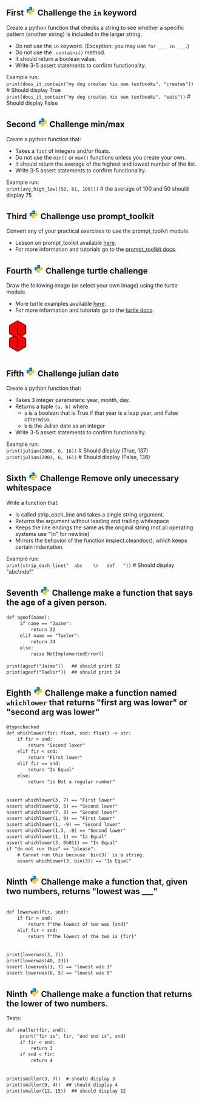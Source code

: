 ## First ![python.png](https://github.com/python-can-define-radio/python-course/blob/main/resources/misc/python.png?raw=true)   Challenge the `in` keyword

Create a python function that checks a string to see whether a specific pattern (another string) is included in the larger string.
   - Do not use the `in` keyword. (Exception: you may use `for ___ in ___`.)
   - Do not use the `.contains()` method.
   - It should return a boolean value.
   - Write 3-5 assert statements to confirm functionality.

Example run:  
`print(does_it_contain("my dog creates his own textbooks", "creates"))`  # Should display True  
`print(does_it_contain("my dog creates his own textbooks", "eats"))`  # Should display False

## Second ![python.png](https://github.com/python-can-define-radio/python-course/blob/main/resources/misc/python.png?raw=true) Challenge min/max

Create a python function that:
   - Takes a `list` of integers and/or floats.
   - Do not use the `min()` or `max()` functions unless you create your own.
   - It should return the average of the highest and lowest number of the list.
   - Write 3-5 assert statements to confirm functionality.

Example run:  
`print(avg_high_low([50, 61, 100]))`   # the average of 100 and 50 should display 75

## Third ![python.png](https://github.com/python-can-define-radio/python-course/blob/main/resources/misc/python.png?raw=true) Challenge use prompt_toolkit


Convert any of your practical exercises to use the prompt_toolkit module.
   - Lesson on prompt_toolkit available [here](https://github.com/python-can-define-radio/python-course/blob/main/classroom_activities/Ch02_Advanced/02_prompt_toolkit.md).
   - For more information and tutorials go to the [prompt_toolkit docs](https://python-prompt-toolkit.readthedocs.io/en/master/pages/getting_started.html#getting-started).

## Fourth ![python.png](https://github.com/python-can-define-radio/python-course/blob/main/resources/misc/python.png?raw=true) Challenge turtle challenge


Draw the following image (or select your own image) using the turtle module.
   - More turtle examples available [here](https://github.com/python-can-define-radio/python-course/tree/main/classroom_activities/Ch03_Misc_examples/turtle_ex).
   - For more information and tutorials go to the [turtle docs](https://docs.python.org/3/library/turtle.html).

![python.png](https://github.com/python-can-define-radio/python-course/blob/main/resources/misc/s_challenge.png?raw=true)

## Fifth ![python.png](https://github.com/python-can-define-radio/python-course/blob/main/resources/misc/python.png?raw=true) Challenge julian date


Create a python function that:
   - Takes 3 integer parameters: year, month, day.
   - Returns a tuple `(a, b)` where
     - `a` is a boolean that is True if that year is a leap year, and False otherwise.
     - `b` is the Julian date as an integer
   - Write 3-5 assert statements to confirm functionality.

Example run:  
`print(julian(2000, 6, 16))`  # Should display (True, 137)
`print(julian(2001, 6, 16))`  # Should display (False, 136)

## Sixth ![python.png](https://github.com/python-can-define-radio/python-course/blob/main/resources/misc/python.png?raw=true) Challenge Remove only unecessary whitespace


Write a function that:
   - Is called strip_each_line and takes a single string argument.
   - Returns the argument without leading and trailing whitespace
   - Keeps the line endings the same as the original string (not all operating systems use "\n" for newline)
   - Mirrors the behavior of the function inspect.cleandoc(), which keeps certain indentation.
 
Example run:  
`print(strip_each_line("  abc    \n   def   "))`  # Should display "abc\ndef"

## Seventh ![python.png](https://github.com/python-can-define-radio/python-course/blob/main/resources/misc/python.png?raw=true) Challenge make a function that says the age of a given person.

```python3
def ageof(name):  
     if name == "Jaime":  
         return 32  
     elif name == "Taelor":   
         return 34  
     else:  
         raise NotImplementedError()  

print(ageof("Jaime"))   ## should print 32
print(ageof("Taelor"))  ## should print 34
```

## Eighth ![python.png](https://github.com/python-can-define-radio/python-course/blob/main/resources/misc/python.png?raw=true) Challenge make a function named `whichlower` that returns "first arg was lower" or "second arg was lower"

```python3
@typechecked
def whichlower(fir: float, snd: float) -> str:
    if fir > snd:
        return "Second lower"
    elif fir < snd:
        return "First lower"
    elif fir == snd:
        return "Is Equal"   
    else:
        return "is Not a regular number"
    

assert whichlower(3, 7) == "First lower"
assert whichlower(8, 5) == "Second lower"
assert whichlower(7, 3) == "Second lower"
assert whichlower(1, 9) == "First lower"
assert whichlower(1, -9) == "Second lower"
assert whichlower(1.3, -9) == "Second lower"
assert whichlower(1, 1) == "Is Equal"
assert whichlower(3, 0b011) == "Is Equal"
if "do not run this" == "please":
    # Cannot run this because `bin(3)` is a string.
    assert whichlower(3, bin(3)) == "Is Equal"
```

## Ninth ![python.png](https://github.com/python-can-define-radio/python-course/blob/main/resources/misc/python.png?raw=true) Challenge make a function that, given two numbers, returns "lowest was ___"

```python3

def lowerwas(fir, snd):
    if fir > snd:
        return f"the lowest of two was {snd}"
    elif fir < snd:
        return f"the lowest of the two is {fir}"
    

print(lowerwas(3, 7))
print(lowerwas(40, 23))
assert lowerwas(3, 7) == "lowest was 3"
assert lowerwas(8, 5) == "lowest was 5"

```

## Ninth ![python.png](https://github.com/python-can-define-radio/python-course/blob/main/resources/misc/python.png?raw=true) Challenge  make a function that returns the lower of two numbers.

Tests:

```python3
def smaller(fir, snd):
     print("fir is", fir, "and snd is", snd)
     if fir < snd:
         return 3 
     if snd < fir:
         return 4


print(smaller(3, 7))  # should display 3
print(smaller(9, 4))  ## should display 4
print(smaller(12, 15))  ## should display 12

```
